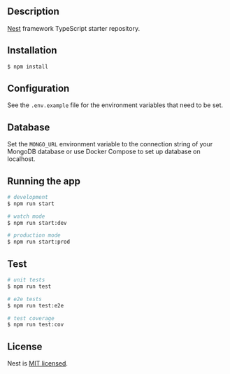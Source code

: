 ## Description

[Nest](https://github.com/nestjs/nest) framework TypeScript starter repository.

## Installation

```bash
$ npm install
```

## Configuration

See the `.env.example` file for the environment variables that need to be set.

## Database

Set the `MONGO_URL` environment variable to the connection string of your MongoDB database or use Docker Compose to set up database on localhost.


## Running the app

```bash
# development
$ npm run start

# watch mode
$ npm run start:dev

# production mode
$ npm run start:prod
```

## Test

```bash
# unit tests
$ npm run test

# e2e tests
$ npm run test:e2e

# test coverage
$ npm run test:cov
```

## License

Nest is [MIT licensed](LICENSE).

